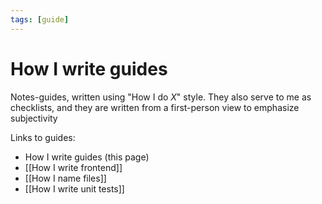 ```yaml
---
tags: [guide]
---
```


# How I write guides

Notes-guides, written using "How I do _X_" style. They also serve to me as checklists, and they are written from a first-person view to emphasize subjectivity

Links to guides:

- How I write guides (this page)
- [[How I write frontend]]
- [[How I name files]]
- [[How I write unit tests]]

<!--
- [[How I create a CI pipeline]]
- [[Как я использую командную строку]]
- [[Как я работаю с операционной системой]]
- [[Как я делаю конспекты]]
-->

